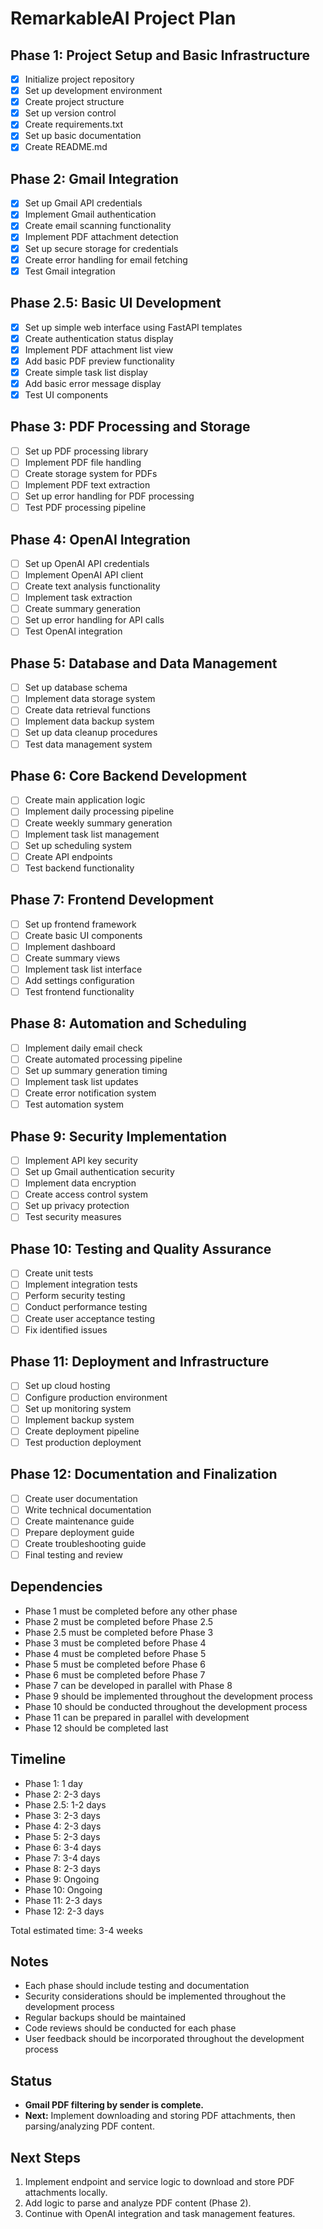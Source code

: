 # RemarkableAI Project Plan

## Phase 1: Project Setup and Basic Infrastructure
- [x] Initialize project repository
- [x] Set up development environment
- [x] Create project structure
- [x] Set up version control
- [x] Create requirements.txt
- [x] Set up basic documentation
- [x] Create README.md

## Phase 2: Gmail Integration
- [x] Set up Gmail API credentials
- [x] Implement Gmail authentication
- [x] Create email scanning functionality
- [x] Implement PDF attachment detection
- [x] Set up secure storage for credentials
- [x] Create error handling for email fetching
- [x] Test Gmail integration

## Phase 2.5: Basic UI Development
- [x] Set up simple web interface using FastAPI templates
- [x] Create authentication status display
- [x] Implement PDF attachment list view
- [x] Add basic PDF preview functionality
- [x] Create simple task list display
- [x] Add basic error message display
- [x] Test UI components

## Phase 3: PDF Processing and Storage
- [ ] Set up PDF processing library
- [ ] Implement PDF file handling
- [ ] Create storage system for PDFs
- [ ] Implement PDF text extraction
- [ ] Set up error handling for PDF processing
- [ ] Test PDF processing pipeline

## Phase 4: OpenAI Integration
- [ ] Set up OpenAI API credentials
- [ ] Implement OpenAI API client
- [ ] Create text analysis functionality
- [ ] Implement task extraction
- [ ] Create summary generation
- [ ] Set up error handling for API calls
- [ ] Test OpenAI integration

## Phase 5: Database and Data Management
- [ ] Set up database schema
- [ ] Implement data storage system
- [ ] Create data retrieval functions
- [ ] Implement data backup system
- [ ] Set up data cleanup procedures
- [ ] Test data management system

## Phase 6: Core Backend Development
- [ ] Create main application logic
- [ ] Implement daily processing pipeline
- [ ] Create weekly summary generation
- [ ] Implement task list management
- [ ] Set up scheduling system
- [ ] Create API endpoints
- [ ] Test backend functionality

## Phase 7: Frontend Development
- [ ] Set up frontend framework
- [ ] Create basic UI components
- [ ] Implement dashboard
- [ ] Create summary views
- [ ] Implement task list interface
- [ ] Add settings configuration
- [ ] Test frontend functionality

## Phase 8: Automation and Scheduling
- [ ] Implement daily email check
- [ ] Create automated processing pipeline
- [ ] Set up summary generation timing
- [ ] Implement task list updates
- [ ] Create error notification system
- [ ] Test automation system

## Phase 9: Security Implementation
- [ ] Implement API key security
- [ ] Set up Gmail authentication security
- [ ] Implement data encryption
- [ ] Create access control system
- [ ] Set up privacy protection
- [ ] Test security measures

## Phase 10: Testing and Quality Assurance
- [ ] Create unit tests
- [ ] Implement integration tests
- [ ] Perform security testing
- [ ] Conduct performance testing
- [ ] Create user acceptance testing
- [ ] Fix identified issues

## Phase 11: Deployment and Infrastructure
- [ ] Set up cloud hosting
- [ ] Configure production environment
- [ ] Set up monitoring system
- [ ] Implement backup system
- [ ] Create deployment pipeline
- [ ] Test production deployment

## Phase 12: Documentation and Finalization
- [ ] Create user documentation
- [ ] Write technical documentation
- [ ] Create maintenance guide
- [ ] Prepare deployment guide
- [ ] Create troubleshooting guide
- [ ] Final testing and review

## Dependencies
- Phase 1 must be completed before any other phase
- Phase 2 must be completed before Phase 2.5
- Phase 2.5 must be completed before Phase 3
- Phase 3 must be completed before Phase 4
- Phase 4 must be completed before Phase 5
- Phase 5 must be completed before Phase 6
- Phase 6 must be completed before Phase 7
- Phase 7 can be developed in parallel with Phase 8
- Phase 9 should be implemented throughout the development process
- Phase 10 should be conducted throughout the development process
- Phase 11 can be prepared in parallel with development
- Phase 12 should be completed last

## Timeline
- Phase 1: 1 day
- Phase 2: 2-3 days
- Phase 2.5: 1-2 days
- Phase 3: 2-3 days
- Phase 4: 2-3 days
- Phase 5: 2-3 days
- Phase 6: 3-4 days
- Phase 7: 3-4 days
- Phase 8: 2-3 days
- Phase 9: Ongoing
- Phase 10: Ongoing
- Phase 11: 2-3 days
- Phase 12: 2-3 days

Total estimated time: 3-4 weeks

## Notes
- Each phase should include testing and documentation
- Security considerations should be implemented throughout the development process
- Regular backups should be maintained
- Code reviews should be conducted for each phase
- User feedback should be incorporated throughout the development process

## Status
- **Gmail PDF filtering by sender is complete.**
- **Next:** Implement downloading and storing PDF attachments, then parsing/analyzing PDF content.

## Next Steps
1. Implement endpoint and service logic to download and store PDF attachments locally.
2. Add logic to parse and analyze PDF content (Phase 2).
3. Continue with OpenAI integration and task management features. 